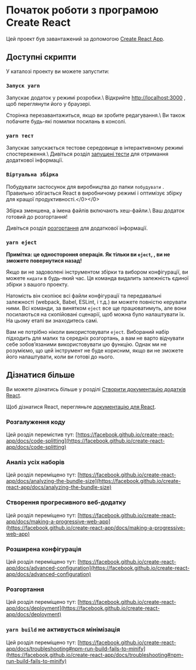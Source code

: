 # Початок роботи з програмою Create React

Цей проект був завантажений за допомогою [Create React App](https://github.com/facebook/create-react-app).

## Доступні скрипти

У каталозі проекту ви можете запустити:

### `Запуск yarn`

Запускає додаток у режимі розробки.\ Відкрийте [http://localhost:3000](http://localhost:3000) , щоб переглянути його у браузері.

Сторінка перезавантажиться, якщо ви зробите редагування.\ Ви також побачите будь-які помилки посилань в консолі.

### `yarn тест`

Запускає запускається тестове середовище в інтерактивному режимі спостереження.\ Дивіться розділ [запущені тести](https://facebook.github.io/create-react-app/docs/running-tests) для отримання додаткової інформації.

### `Віртуальна збірка`

Побудувати застосунок для виробництва до папки `побудувати` . Правильно збігається React в виробничому режимі і оптимізує збірку для кращої продуктивності.</0></0>

Збірка зменшена, а імена файлів включають хеш-файли.\ Ваш додаток готовий до розгортання!

Дивіться розділ [розгортання](https://facebook.github.io/create-react-app/docs/deployment) для додаткової інформації.

### `yarn eject`

**Примітка: це одностороння операція. Як тільки ви `eject`, , ви не зможете повернутися назад!**

Якщо ви не задоволені інструментом збірки та вибором конфігурації, ви можете `кидати` в будь-який час. Ця команда видалить залежність єдиної збірки з вашого проекту.

Натомість він скопіює всі файли конфігурації та передавальні залежності (webpack, Babel, ESLint, і т.д.) ви можете повністю керувати ними. Всі команди, за винятком `eject` все ще працюватимуть, але вони посилаються на скопійовані сценарії, щоб можна було налаштувати їх. На цьому етапі ви знаходитесь самі.

Вам не потрібно ніколи використовувати `eject`. Вибораний набір підходить для малих та середніх розгортань, а вам не варто відчувати себе зобов’язаними використовувати цю функцію. Однак ми не розуміємо, що цей інструмент не буде корисним, якщо ви не зможете його налаштувати, коли ви готові до нього.

## Дізнатися більше

Ви можете дізнатись більше у розділі [Створити документацію додатків React](https://facebook.github.io/create-react-app/docs/getting-started).

Щоб дізнатися React, перегляньте [документацію для React](https://reactjs.org/).

### Розгалуження коду

Цей розділ перемістив тут: [https://facebook.github.io/create-react-app/docs/code-splitting](https://facebook.github.io/create-react-app/docs/code-splitting)

### Аналіз усіх наборів

Цей розділ переміщено тут: [https://facebook.github.io/create-react-app/docs/analyzing-the-bundle-size](https://facebook.github.io/create-react-app/docs/analyzing-the-bundle-size)

### Створення прогресивного веб-додатку

Цей розділ переміщено тут: [https://facebook.github.io/create-react-app/docs/making-a-progressive-web-app](https://facebook.github.io/create-react-app/docs/making-a-progressive-web-app)

### Розширена конфігурація

Цей розділ переміщено тут: [https://facebook.github.io/create-react-app/docs/advanced-configuration](https://facebook.github.io/create-react-app/docs/advanced-configuration)

### Розгортання

Цей розділ переміщено тут: [https://facebook.github.io/create-react-app/docs/deployment](https://facebook.github.io/create-react-app/docs/deployment)

### `yarn build` не активується мінімізація

Цей розділ переміщено тут: [https://facebook.github.io/create-react-app/docs/troubleshooting#npm-run-build-fails-to-minify](https://facebook.github.io/create-react-app/docs/troubleshooting#npm-run-build-fails-to-minify)
